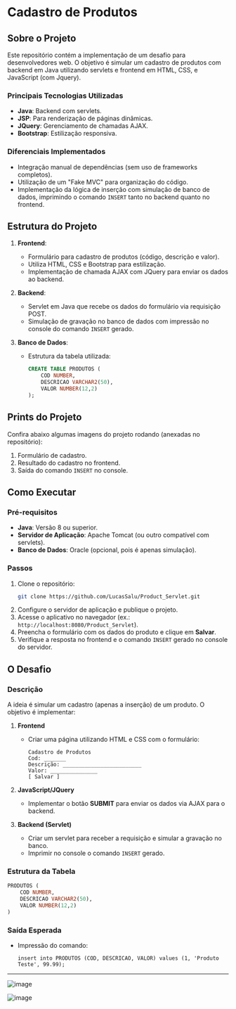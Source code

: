 # Cadastro de Produtos

## Sobre o Projeto
Este repositório contém a implementação de um desafio para desenvolvedores web. O objetivo é simular um cadastro de produtos com backend em Java utilizando servlets e frontend em HTML, CSS, e JavaScript (com Jquery).

### Principais Tecnologias Utilizadas
- **Java**: Backend com servlets.
- **JSP**: Para renderização de páginas dinâmicas.
- **JQuery**: Gerenciamento de chamadas AJAX.
- **Bootstrap**: Estilização responsiva.

### Diferenciais Implementados
- Integração manual de dependências (sem uso de frameworks completos).
- Utilização de um "Fake MVC" para organização do código.
- Implementação da lógica de inserção com simulação de banco de dados, imprimindo o comando `INSERT` tanto no backend quanto no frontend.

## Estrutura do Projeto

1. **Frontend**:
   - Formulário para cadastro de produtos (código, descrição e valor).
   - Utiliza HTML, CSS e Bootstrap para estilização.
   - Implementação de chamada AJAX com JQuery para enviar os dados ao backend.

2. **Backend**:
   - Servlet em Java que recebe os dados do formulário via requisição POST.
   - Simulação de gravação no banco de dados com impressão no console do comando `INSERT` gerado.

3. **Banco de Dados**:
   - Estrutura da tabela utilizada:
     ```sql
     CREATE TABLE PRODUTOS (
         COD NUMBER,
         DESCRICAO VARCHAR2(50),
         VALOR NUMBER(12,2)
     );
     ```

## Prints do Projeto

Confira abaixo algumas imagens do projeto rodando (anexadas no repositório):
1. Formulário de cadastro.
2. Resultado do cadastro no frontend.
3. Saída do comando `INSERT` no console.

## Como Executar

### Pré-requisitos
- **Java**: Versão 8 ou superior.
- **Servidor de Aplicação**: Apache Tomcat (ou outro compatível com servlets).
- **Banco de Dados**: Oracle (opcional, pois é apenas simulação).

### Passos
1. Clone o repositório:
   ```bash
   git clone https://github.com/LucasSalu/Product_Servlet.git
   ```
2. Configure o servidor de aplicação e publique o projeto.
3. Acesse o aplicativo no navegador (ex.: `http://localhost:8080/Product_Servlet`).
4. Preencha o formulário com os dados do produto e clique em **Salvar**.
5. Verifique a resposta no frontend e o comando `INSERT` gerado no console do servidor.

## O Desafio

### Descrição
A ideia é simular um cadastro (apenas a inserção) de um produto. O objetivo é implementar:

1. **Frontend**
   - Criar uma página utilizando HTML e CSS com o formulário:
     ```
     Cadastro de Produtos
     Cod: _______
     Descrição: _________________________
     Valor: _______________
     [ Salvar ]
     ```

2. **JavaScript/JQuery**
   - Implementar o botão **SUBMIT** para enviar os dados via AJAX para o backend.

3. **Backend (Servlet)**
   - Criar um servlet para receber a requisição e simular a gravação no banco.
   - Imprimir no console o comando `INSERT` gerado.

### Estrutura da Tabela
```sql
PRODUTOS (
    COD NUMBER,
    DESCRICAO VARCHAR2(50),
    VALOR NUMBER(12,2)
)
```

### Saída Esperada
- Impressão do comando:
  ```
  insert into PRODUTOS (COD, DESCRICAO, VALOR) values (1, 'Produto Teste', 99.99);
  ```

---

![image](https://github.com/user-attachments/assets/94f2ae0c-0d8a-430d-9504-3e5732dca88d)

![image](https://github.com/user-attachments/assets/b089aa71-61b2-4aaa-9a42-be20dc7ca8e0)





